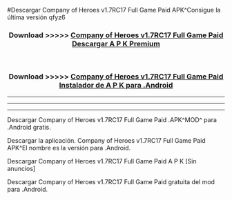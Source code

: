 #Descargar Company of Heroes v1.7RC17 Full Game Paid  APK^Consigue la última versión qfyz6



<div align="center">
<h3>Download >>>>> <a href="https://es-sites.web.app/?es= Company of Heroes v1.7RC17 Full Game Paid ">Company of Heroes v1.7RC17 Full Game Paid  Descargar A P K Premium</a></h3><br>

<h3>Download >>>>> <a href="https://es-sites.web.app/?es= Company of Heroes v1.7RC17 Full Game Paid ">Company of Heroes v1.7RC17 Full Game Paid  Instalador de A P K para .Android</a></h3>
</div>


----------------------------------------------------------

----------------------------------------------------------

----------------------------------------------------------

Descargar Company of Heroes v1.7RC17 Full Game Paid  .APK^MOD^ para .Android gratis.

Descargar la aplicación. Company of Heroes v1.7RC17 Full Game Paid  APK^El nombre es la versión para .Android.

Descargar Company of Heroes v1.7RC17 Full Game Paid  A P K [Sin anuncios]

Descargar Company of Heroes v1.7RC17 Full Game Paid  gratuita del mod para .Android.